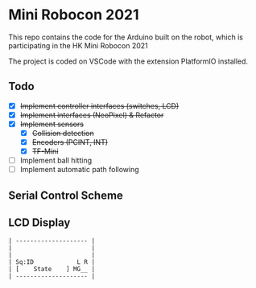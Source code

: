 # Mini Robocon 2021

This repo contains the code for the Arduino built on the robot, which is participating in the HK Mini Robocon 2021

The project is coded on VSCode with the extension PlatformIO installed.

## Todo

- [x] ~~Implement controller interfaces (switches, LCD)~~
- [x] ~~Implement interfaces (NeoPixel) & Refactor~~
- [x] ~~Implement sensors~~
  - [x] ~~Collision detection~~
  - [x] ~~Encoders (PCINT, INT)~~
  - [x] ~~TF-Mini~~
- [ ] Implement ball hitting
- [ ] Implement automatic path following

## Serial Control Scheme

## LCD Display

```monospace
| -------------------- |
|                      |
|                      |
| Sq:ID            L R |
| [    State    ] MG__ |
| -------------------- |
```
